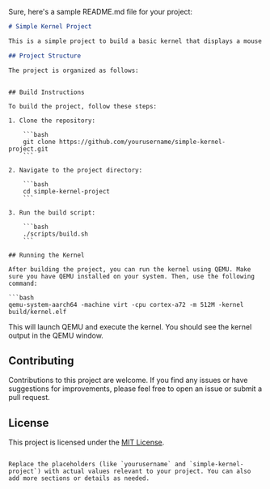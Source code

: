 Sure, here's a sample README.md file for your project:

```markdown
# Simple Kernel Project

This is a simple project to build a basic kernel that displays a mouse pointer and allows the user to perform basic calculations directly in the kernel environment. The project is targeted for the Apple M1 MacBook Air.

## Project Structure

The project is organized as follows:

```
```

## Build Instructions

To build the project, follow these steps:

1. Clone the repository:

    ```bash
    git clone https://github.com/yourusername/simple-kernel-project.git
    ```

2. Navigate to the project directory:

    ```bash
    cd simple-kernel-project
    ```

3. Run the build script:

    ```bash
    ./scripts/build.sh
    ```

## Running the Kernel

After building the project, you can run the kernel using QEMU. Make sure you have QEMU installed on your system. Then, use the following command:

```bash
qemu-system-aarch64 -machine virt -cpu cortex-a72 -m 512M -kernel build/kernel.elf
```

This will launch QEMU and execute the kernel. You should see the kernel output in the QEMU window.

## Contributing

Contributions to this project are welcome. If you find any issues or have suggestions for improvements, please feel free to open an issue or submit a pull request.

## License

This project is licensed under the [MIT License](LICENSE).
```

Replace the placeholders (like `yourusername` and `simple-kernel-project`) with actual values relevant to your project. You can also add more sections or details as needed.
